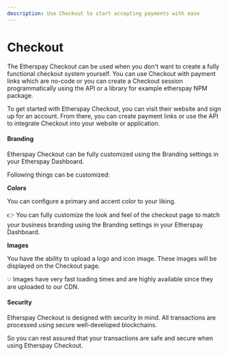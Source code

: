 ```yaml
---
description: Use Checkout to start accepting payments with ease
---
```


# Checkout

The Etherspay Checkout can be used when you don't want to create a fully functional checkout system yourself. You can use Checkout with payment links which are no-code or you can create a Checkout session programmatically using the API or a library for example etherspay NPM package.

To get started with Etherspay Checkout, you can visit their website and sign up for an account. From there, you can create payment links or use the API to integrate Checkout into your website or application.

&#x20;

#### Branding

Etherspay Checkout can be fully customized using the Branding settings in your Etherspay Dashboard.

Following things can be customized:

**Colors**

You can configure a primary and accent color to your liking.

👉         You can fully customize the look and feel of the checkout page to match your business branding using the Branding settings in your Etherspay Dashboard.

**Images**

You have the ability to upload a logo and icon image. These images will be displayed on the Checkout page.

💡         Images have very fast loading times and are highly available since they are uploaded to                                       our CDN.

&#x20;

#### Security

Etherspay Checkout is designed with security in mind. All transactions are processed using secure well-developed blockchains.

So you can rest assured that your transactions are safe and secure when using Etherspay Checkout.
